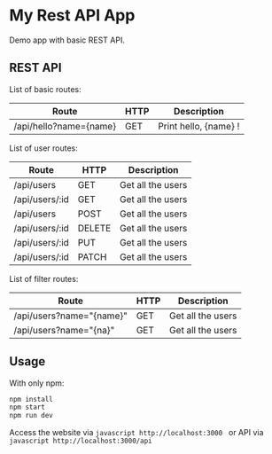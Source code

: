 # My Rest API App

Demo app with basic REST API.

## REST API

List of basic routes:

|           Route        | HTTP|      Description     |
|------------------------|-----|----------------------|
| /api/hello?name={name} | GET | Print hello, {name} !|

List of user routes:

|           Route        |  HTTP  |      Description     |
|------------------------|--------|----------------------|
|        /api/users      | GET    |   Get all the users  |
|        /api/users/:id  | GET    |   Get all the users  |
|        /api/users      | POST   |   Get all the users  |
|        /api/users/:id  | DELETE |   Get all the users  |
|        /api/users/:id  | PUT    |   Get all the users  |
|        /api/users/:id  | PATCH  |   Get all the users  |

List of filter routes:

|             Route           |   HTTP  |      Description     |
|-----------------------------|---------|----------------------|
|   /api/users?name="{name}"  |   GET   |   Get all the users  |
|   /api/users?name="{na}"    |   GET   |   Get all the users  |

## Usage

With only npm:

```javascript
npm install
npm start
npm run dev
```

Access the website via ```javascript http://localhost:3000 ``` or API via <br/>
```javascript http://localhost:3000/api ```
